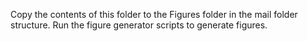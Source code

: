 Copy the contents of this folder to the Figures folder in the mail folder structure. Run the figure generator scripts to generate figures.

